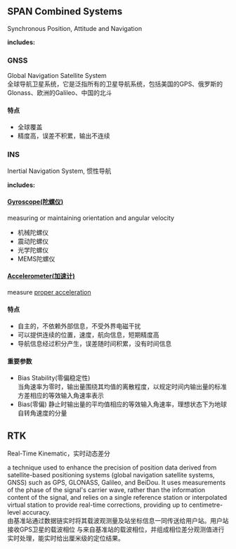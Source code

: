 ## SPAN Combined Systems
Synchronous Position, Attitude and Navigation

**includes:**

### GNSS
Global Navigation Satellite System<br>
全球导航卫星系统，它是泛指所有的卫星导航系统，包括美国的GPS、俄罗斯的Glonass、欧洲的Galileo、中国的北斗

#### 特点
* 全球覆盖
* 精度高，误差不积累，输出不连续

### INS
Inertial Navigation System, 惯性导航

**includes:**
#### [Gyroscope(陀螺仪)](https://en.wikipedia.org/wiki/Gyroscope)
measuring or maintaining orientation and angular velocity

* 机械陀螺仪
* 震动陀螺仪
* 光学陀螺仪
* MEMS陀螺仪

#### [Accelerometer(加速计)](https://en.wikipedia.org/wiki/Accelerometer)
measure [proper acceleration](https://en.wikipedia.org/wiki/Proper_acceleration)

#### 特点
* 自主的，不依赖外部信息，不受外界电磁干扰
* 可以提供连续的位置，速度，航向信息，短期精度高
* 导航信息经过积分产生，误差随时间积累，没有时间信息

#### 重要参数
* Bias Stability(零偏稳定性)<br>
	当角速率为零时，输出量围绕其均值的离散程度，以规定时间内输出量的标准方差相应的等效输入角速率表示
* Bias(零偏)
	静止时输出量的平均值相应的等效输入角速率，理想状态下为地球自转角速度的分量


## RTK
Real-Time Kinematic，实时动态差分

a technique used to enhance the precision of position data derived from satellite-based positioning systems (global navigation satellite systems, GNSS) such as GPS, GLONASS, Galileo, and BeiDou. It uses measurements of the phase of the signal's carrier wave, rather than the information content of the signal, and relies on a single reference station or interpolated virtual station to provide real-time corrections, providing up to centimetre-level accuracy.<br>
由基准站通过数据链实时将其载波观测量及站坐标信息一同传送给用户站。用户站接收GPS卫星的载波相位 与来自基准站的载波相位，并组成相位差分观测值进行实时处理，能实时给出厘米级的定位结果。